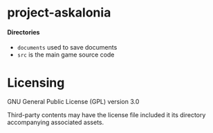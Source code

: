 # project-askalonia

#### Directories
- `documents` used to save documents
- `src` is the main game source code

# Licensing
GNU General Public License (GPL) version 3.0

Third-party contents may have the license file included it its directory accompanying associated assets.
